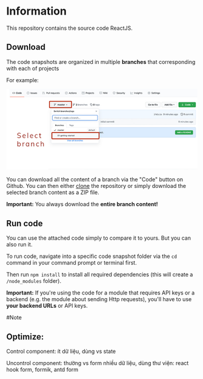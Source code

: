 # Information

This repository contains the source code ReactJS.

## Download

The code snapshots are organized in multiple **branches** that corresponding with each of projects

For example:

![Click on the branch dropdown and then select the appropriate branch for the project you're looking for](./Select-branch.png)

You can download all the content of a branch via the "Code" button on Github. You can then either [clone](https://docs.github.com/en/github/creating-cloning-and-archiving-repositories/cloning-a-repository) the repository or simply download the selected branch content as a ZIP file.

**Important:** You always download the **entire branch content!**

## Run code

You can use the attached code simply to compare it to yours. But you can also run it.

To run code, navigate into a specific code snapshot folder via the `cd` command in your command prompt or terminal first.

Then run `npm install` to install all required dependencies (this will create a `/node_modules` folder).

**Important:** If you're using the code for a module that requires API keys or a backend (e.g. the module about sending Http requests), you'll have to use **your backend URLs** or API keys.

#Note

## Optimize:

Control component: ít dữ liệu, dùng vs state

Uncontrol component: thường vs form nhiều dữ liệu, dùng thư viện: react hook form, formik, antd form
